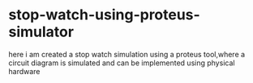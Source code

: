 # stop-watch-using-proteus-simulator
here i am created a stop watch simulation using a proteus tool,where a circuit diagram is simulated and can be implemented using physical hardware
